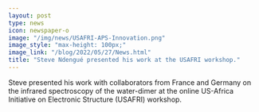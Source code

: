 ```yaml
---
layout: post
type: news
icon: newspaper-o
image: "/img/news/USAFRI-APS-Innovation.png" 
image_style: "max-height: 100px;"
image_link: "/blog/2022/05/27/News.html"
title: "Steve Ndengué presented his work at the USAFRI workshop."
---
```


Steve presented his work with collaborators from France and Germany on the infrared spectroscopy of the water-dimer at the online US-Africa Initiative on Electronic Structure (USAFRI) workshop.

